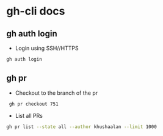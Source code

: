 # gh-cli docs

## gh auth login
- Login using SSH//HTTPS
```bash
gh auth login
```

## gh pr
- Checkout to the branch of the pr
```bash
 gh pr checkout 751
```
- List all PRs
```bash
gh pr list --state all --author khushaalan --limit 1000
```
